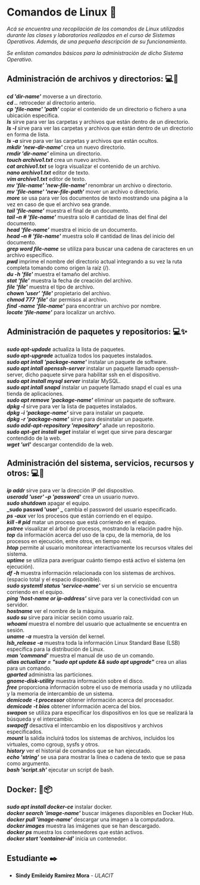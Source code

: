 # Comandos de Linux :penguin:

_Acá se encuentra una recopilación de los comandos de Linux utilizados durante las clases y laboratorios realizados en el curso de Sistemas Operativos. Además, de una pequeña descripción de su funcionamiento._

_Se enlistan comandos básicos para la administración de dicho Sistema Operativo._

## Administración de archivos y directorios: :computer:🚀

**_cd 'dir-name'_** moverse a un directorio.<br/>
**_cd .._** retroceder al directorio anterio.<br/>
**_cp 'file-name' 'path'_** copiar el contenido de un directorio o fichero a una ubicación específica.<br/>
**_ls_** sirve para ver las carpetas y archivos que están dentro de un directorio.<br/>
**_ls -l_** sirve para ver las carpetas y archivos que están dentro de un directorio en forma de lista. <br/>
**_ls -a_** sirve para ver las carpetas y archivos que están ocultos. <br/>
**_mkdir 'new-dir-name'_** crea un nuevo directorio.<br/>
**_rmdir 'dir-name'_** elimina un directorio.<br/>
**_touch archivo1.txt_** crea un nuevo archivo.<br/>
**_cat archivo1.txt_** se logra visualizar el contenido de un archivo.<br/>
**_nano archivo1.txt_** editor de texto.<br/>
**_vim archivo1.txt_** editor de texto.<br/>
**_mv 'file-name' 'new-file-name'_** renombrar un archivo o directorio.<br/>
**_mv 'file-name' 'new-file-path'_** mover un archivo o directorio.<br/>
**_more_** se usa para ver los documentos de texto mostrando una página a la vez en caso de que el archivo sea grande.<br/>
**_tail 'file-name'_** muestra el final de un documento.<br/>
**_tail –n # 'file-name'_** muestra solo # cantidad de línas del final del documento.<br/>
**_head 'file-name'_** muestra el inicio de un documento.<br/>
**_head –n # 'file-name'_** muestra solo # cantidad de línas del inicio del documento.<br/>
**_grep word file-name_** se utiliza para buscar una cadena de caracteres en un archivo específico.<br/>
**_pwd_** imprime el nombre del directorio actual integrando a su vez la ruta completa tomando como origen la raíz (/).<br/>
**_du -h 'file'_** muestra el tamaño del archivo.<br/>
**_stat 'file'_** muestra la fecha de creación del archivo.<br/>
**_file 'file'_** muestra el tipo de archivo.<br/>
**_chown 'user' 'file'_** propietario del archivo.<br/>
**_chmod 777 'file'_** dar permisos al archivo.<br/>
**_find -name 'file-name'_** para encontrar un archivo por nombre.<br/>
**_locate 'file-name'_** para localizar un archivo.<br/>
 
## Administración de paquetes y repositorios: :computer::sparkles:

**_sudo apt-updade_** actualiza la lista de paquetes.<br/>
**_sudo apt-upgrade_** actualiza todos los paquetes instalados.<br/>
**_sudo apt intall 'package-name'_** instalar un paquete de software.<br/>
**_sudo apt intall openssh-server_** instalar un paquete llamado openssh-server, dicho paquete sirve para habilitar ssh en el dispositivo.<br/>
**_sudo apt install mysql server_** instalar MySQL.<br/>
**_sudo apt intall snapd_** instalar un paquete llamado snapd el cual es una tienda de aplicaciones.<br/>
**_sudo apt remove 'package-name'_** eliminar un paquete de software.<br/>
**_dpkg -l_** sirve para ver la lista de paquetes instalados.<br/>
**_dpkg -i 'package-name'_** sirve para instalar un paquete.<br/>
**_dpkg -r 'package-name'_** sirve para desinstalar un paquete.<br/>
**_sudo add-apt-repository 'repository'_** añade un repositorio.<br/>
**_sudo apt-get install wget_** instalar el wget que sirve para descargar contendido de la web.<br/>
**_wget 'url'_** descargar contendido de la web.<br/>

## Administración del sistema, servicios, recursos y otros: :computer::dizzy:

**_ip addr_** sirve para ver la dirección IP del dispositivo.<br/>
**_useradd 'user' –p 'password'_** crea un usuario nuevo.<br/>
**_sudo shutdown_** apagar el equipo.<br/>
**_sudo passwd 'user' _** cambia el password del usuario especificado.<br/>
**_ps -aux_** ver los procesos que están corriendo en el equipo.<br/>
**_kill -# pid_** matar un proceso que está corriendo en el equipo.<br/>
**_pstree_** visualizar el árbol de procesos, mostrando la relación padre hijo.<br/>
**_top_** da información acerca del uso de la cpu, de la memoria, de los procesos en ejecución, entre otros, en tiempo real.<br/>
**_htop_** permite al usuario monitorear interactivamente los recursos vitales del sistema.<br/>
**_uptime_** se utiliza para averiguar cuánto tiempo está activo el sistema (en ejecución).<br/>
**_df -h_** muestra información relacionada con los sistemas de archivos. (espacio total y el espacio disponible).<br/>
**_sudo systemtl status 'service-name'_** ver si un servicio se encuentra corriendo en el equipo.<br/>
**_ping 'host-name or ip-address'_** sirve para ver la conectividad con un servidor.<br/>
**_hostname_** ver el nombre de la máquina.<br/>
**_sudo su_** sirve para iniciar seción como usuario raíz.<br/>
**_whoami_** muestra el nombre del usuario que actualmente se encuentra en sesión.<br/>
**_uname -a_** muestra la versión del kernel.<br/>
**_lsb_release -a_** muestra toda la información Linux Standard Base (LSB) específica para la distribución de Linux.<br/>
**_man 'command'_** muestra el manual de uso de un comando.<br/>
**_alias actualizar = "sudo apt update && sudo apt upgrade"_** crea un alias para un comando.<br/>
**_gparted_** administra las particiones.<br/>
**_gnome-disk-utility_** muestra información sobre el disco.<br/>
**_free_** proporciona información sobre el uso de memoria usada y no utilizada y la memoria de intercambio de un sistema.<br/>
**_demicode -t processor_** obtener información acerca del procesador.<br/>
**_demicode -t bios_** obtener información acerca del bios.<br/>
**_swapon_** se utiliza para especificar los dispositivos en los que se realizará la búsqueda y el intercambio.<br/>
**_swapoff_** desactiva el intercambio en los dispositivos y archivos especificados.<br/>
**_mount_** la salida incluirá todos los sistemas de archivos, incluidos los virtuales, como cgroup, sysfs y otros.<br/>
**_history_** ver el historial de comandos que se han ejecutado.<br/>
**_echo 'string'_** se usa para mostrar la línea o cadena de texto que se pasa como argumento.<br/>
**_bash 'script.sh'_** ejecutar un script de bash.<br/>

## Docker: :whale:📦

**_sudo apt install docker-ce_** instalar docker.<br/>
**_docker search 'image-name'_** buscar imágenes disponibles en Docker Hub.<br/>
**_docker pull 'image-name'_** descargar una imagen a la computadora.<br/>
**_docker images_** muestra las imágenes que se han descargado.<br/>
**_docker ps_** muestra los contenedores que están activos.<br/>
**_docker start 'container-id'_** inicia un contenedor.<br/>

## Estudiante ✒️

* **Sindy Emileidy Ramírez Mora** - *ULACIT*
